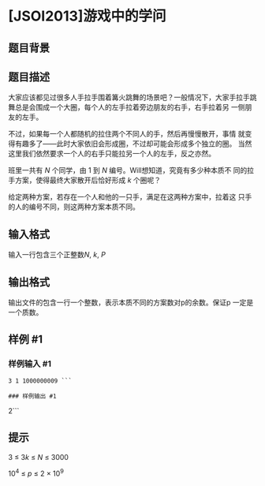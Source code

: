# [JSOI2013]游戏中的学问 

## 题目背景



## 题目描述

大家应该都见过很多人手拉手围着篝火跳舞的场景吧？一般情况下，大家手拉手跳舞总是会围成一个大圈，每个人的左手拉着旁边朋友的右手，右手拉着另
一侧朋友的左手。

不过，如果每一个人都随机的拉住两个不同人的手，然后再慢慢散开，事情
就变得有趣多了——此时大家依旧会形成圈，不过却可能会形成多个独立的圈。
当然这里我们依然要求一个人的右手只能拉另一个人的左手，反之亦然。

班里一共有 $N$ 个同学，由 $1$ 到 $N$ 编号。Will想知道，究竟有多少种本质不
同的拉手方案，使得最终大家散开后恰好形成 $k$ 个圈呢？

给定两种方案，若存在一个人和他的一只手，满足在这两种方案中，拉着这
只手的人的编号不同，则这两种方案本质不同。

## 输入格式

输入一行包含三个正整数$N,~k,~P$

## 输出格式

输出文件的包含一行一个整数，表示本质不同的方案数对p的余数。保证p
一定是一个质数。

## 样例 #1

### 样例输入 #1
```
3 1 1000000009 ```

### 样例输出 #1

```
2```

## 提示

$3~\leq~3k~\leq~N~\leq~3000$

$10^4~\leq~p~\leq~2~\times~10^9$
